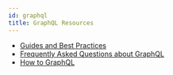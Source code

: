 ```yaml
---
id: graphql
title: GraphQL Resources
---
```


- [Guides and Best Practices](https://www.graphql.com/guides/)
- [Frequently Asked Questions about GraphQL](https://graphql.org/faq/)
- [How to GraphQL](https://www.howtographql.com/)

